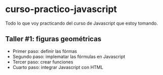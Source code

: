 # curso-practico-javascript
Todo lo que voy practicando del curso de Javascript que estoy tomando.

## Taller #1: figuras geométricas

- Primer paso: definir las fórmas
- Segundo paso: implematar las fórmulas en Javascript
- Tercer paso: crear funciones
- Cuarto paso: integrar Javascript con HTML